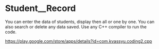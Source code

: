 # Student__Record
You can enter the data of students, display then all or one by one. You can also search or delete any data saved.
Use any C++ compiler to run the code.

https://play.google.com/store/apps/details?id=com.kvassyu.coding2.cpp